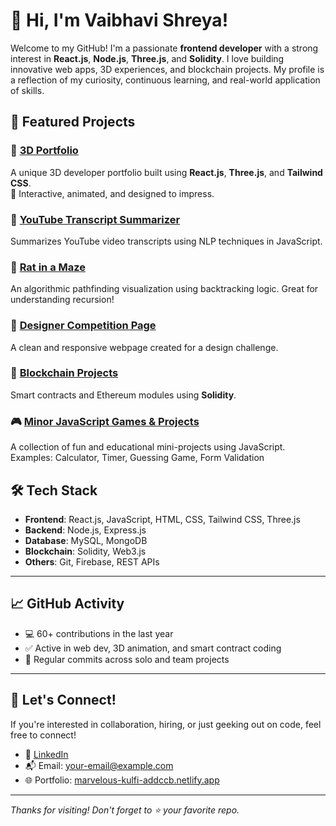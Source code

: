 # 👋 Hi, I'm Vaibhavi Shreya!

Welcome to my GitHub! I'm a passionate **frontend developer** with a strong interest in **React.js**, **Node.js**, **Three.js**, and **Solidity**. I love building innovative web apps, 3D experiences, and blockchain projects. My profile is a reflection of my curiosity, continuous learning, and real-world application of skills.

## 🚀 Featured Projects

### 🔷 [3D Portfolio](https://marvelous-kulfi-addccb.netlify.app)
A unique 3D developer portfolio built using **React.js**, **Three.js**, and **Tailwind CSS**.  
🌟 Interactive, animated, and designed to impress.

### 📄 [YouTube Transcript Summarizer](https://github.com/VaibhaviShreya/youtube-transcript-summarizer)
Summarizes YouTube video transcripts using NLP techniques in JavaScript.

### 🧠 [Rat in a Maze](https://github.com/VaibhaviShreya/Rat-in-Maze)
An algorithmic pathfinding visualization using backtracking logic. Great for understanding recursion!

### 🎨 [Designer Competition Page](https://github.com/VaibhaviShreya/Designer-competition-page)
A clean and responsive webpage created for a design challenge.

### 🔐 [Blockchain Projects](https://github.com/VaibhaviShreya?tab=repositories&q=eth&type=&language=)
Smart contracts and Ethereum modules using **Solidity**.  

### 🎮 [Minor JavaScript Games & Projects](https://github.com/VaibhaviShreya/-Minor-Projects)
A collection of fun and educational mini-projects using JavaScript.  
Examples: Calculator, Timer, Guessing Game, Form Validation

## 🛠️ Tech Stack

- **Frontend**: React.js, JavaScript, HTML, CSS, Tailwind CSS, Three.js
- **Backend**: Node.js, Express.js
- **Database**: MySQL, MongoDB
- **Blockchain**: Solidity, Web3.js
- **Others**: Git, Firebase, REST APIs

---

## 📈 GitHub Activity

- 💻 60+ contributions in the last year
- ✅ Active in web dev, 3D animation, and smart contract coding
- 🧩 Regular commits across solo and team projects

---

## 🤝 Let's Connect!

If you're interested in collaboration, hiring, or just geeking out on code, feel free to connect!

- 🔗 [LinkedIn](https://www.linkedin.com/in/vaibhavishreya/)
- 📬 Email: [your-email@example.com](mailto:your-email@example.com)
- 🌐 Portfolio: [marvelous-kulfi-addccb.netlify.app](https://marvelous-kulfi-addccb.netlify.app)

---

_Thanks for visiting! Don't forget to ⭐️ your favorite repo._

